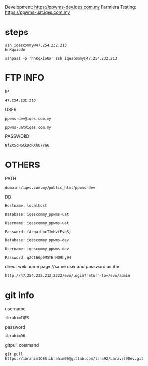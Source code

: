 Development: https://ppwms-dev.iqes.com.my
Farmiera Testing: https://ppwms-uat.iqes.com.my
# steps 

```
ssh iqescommy@47.254.232.213
hnKqxioUo
```

```
sshpass -p 'hnKqxioUo' ssh iqescommy@47.254.232.213
```

# FTP INFO

IP
```
47.254.232.213
```

USER
```
ppwms-dev@iqes.com.my
```

```
ppwms-uat@iqes.com.my
```

PASSWORD
```
NfZX5cHGCkDcRXhU7Ya6
```

# OTHERS
PATH
```
domains/iqes.com.my/public_html/ppwms-dev
```

DB
```
Hostname: localhost

Database: iqescommy_ppwms-uat

Username: iqescommy_ppwms-uat

Password: fAcqatUpcTJmHvfEvqSj

Database: iqescommy_ppwms-dev

Username: iqescommy_ppwms-dev

Password: qZCt6Gp9MSTErMQ9hy94
```

direct web home page  //same user and password as the 
```
http://47.254.232.213:2222/evo/login?return-to=/evo/admin
```


# git info

username
```
ibrahimIQES
```
password
```
ibrahim96
```

gitpull command
```
git pull https://ibrahimIQES:ibrahim96@gitlab.com/lara92/Laravel9Dev.git
```